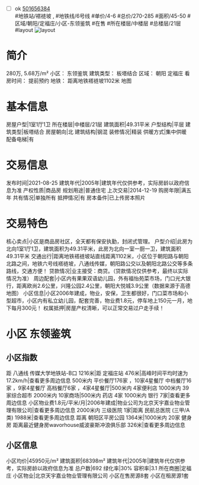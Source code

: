 - [ ] ok [501656384](https://bj.5i5j.com/ershoufang/501656384.html)  
 #地铁站/褡裢坡 ,  #地铁线/6号线
#单价/4-6 #总价/270-285 #面积/45-50   #区域/朝阳/定福庄/小区-东领鉴筑 #在售 #所在楼层/中楼层 #总楼层/21层 #layout 
![layout](http://image2a.5i5j.com/bdir/layout/26920.jpg_P5.jpg) 
# 简介 
 280万,  5.68万/m² 
小区： 东领鉴筑
建筑类型： 板塔结合
区域： 朝阳 定福庄
看房时间： 提前预约
地铁： 距离地铁褡裢坡1102米 地图
# 基本信息 
 房屋户型|1室1厅1卫
所在楼层|中楼层/21层
建筑面积|49.31平米
户型结构|平层
建筑类型|板塔结合
房屋朝向|北
建筑结构|钢混
装修情况|精装
供暖方式|集中供暖
配备电梯|有
# 交易信息 
 发布时间|2021-08-25
建筑年代|2005年|建筑年代仅供参考，实际房龄以政府信息为准
产权性质|商品房
规划用途|普通住宅
上次交易|2014-12-19
购房年限|满五年
共有情况|单独所有
抵押情况|有
房本备件|已上传房本照片
# 交易特色 
 核心卖点|小区是商品房社区，全天都有保安执勤，封闭式管理。
户型介绍|此房为北向1室1厅1卫，建筑面积为49.31平米，此房为北向一室一厨一卫，建筑面积49.31平米
交通出行|距离地铁褡裢坡站直线距离1102米，小区位于朝阳路与朝阳北路之间，地铁六号线褡裢坡，八通线传媒，朝阳路公交以及朝阳北路公交等多条路线，交通方便！
贷款情况|业主接受：商贷。（贷款情况仅供参考，最终以实际情况为准）
周边配套|小区内有果果双语幼儿园，外有福怡苑菜市场，门口光大银行，距离欧尚2.6公里，兴隆公园2.4公里，朝阳大悦城3.9公里（数据来源于高德地图）
小区信息|小区2006年建成，物业，安保，卫生都很好，门口菜市场和小型超市，小区内有私立幼儿园，配套完善，物业费1.8元，停车地上150元一月，地下每月300元！
权属抵押|房屋产权清晰，可以正常交易过户走手续！
# 小区 东领鉴筑
## 小区指数 
 距 八通线 传媒大学地铁站-B口 1216米|距 定福庄站 476米|高峰时间平均时速为17.2km/h|查看更多周边信息
500米内 平价餐厅176家 ，10家4星餐厅
中档餐厅16家 ，9家4星餐厅
高档餐厅6家 ，4家4星餐厅|500米内 4家便利店
1000米内 39家综合超市
2000米内 10家商场|500米内 药店 4家
1000米内 银行 7家|查看更多周边信息
小区物业费1.8元/平米/月|2006年建成|物业公司为北京天宇嘉业物业管理有限公司|查看更多周边信息
2000米内 三级医院 1家|距离 民航总医院 (三甲/A类) 1988米|查看更多周边信息
距离 朝阳区平房公园 1364米|1000米内 20家 健身房
距离最近健身房wavorhouse威波豪斯冲浪俱乐部 326米|查看更多周边信息
## 小区信息 
 小区均价|45950元/m²
建筑面积|68398m²
建筑年代|2005年|建筑年代仅供参考，实际房龄以政府信息为准
总户数|692
绿化率|30%
容积率|3.1
所在商圈|定福庄
小区物业|北京天宇嘉业物业管理有限公司
小区在售房源8套
小区在租房源1套
